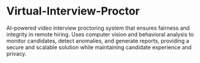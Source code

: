 # Virtual-Interview-Proctor
AI-powered video interview proctoring system that ensures fairness and integrity in remote hiring. Uses computer vision and behavioral analysis to monitor candidates, detect anomalies, and generate reports, providing a secure and scalable solution while maintaining candidate experience and privacy.
